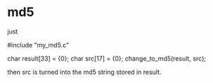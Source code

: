 # md5

just 

     
#include "my_md5.c"

char result[33] = {0};
char src[17] = {0};
change_to_md5(result, src);
     

then src is turned into the md5 string stored in result. 
